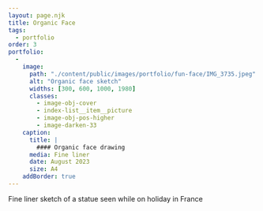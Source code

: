 ```yaml
---
layout: page.njk
title: Organic Face
tags:
  - portfolio
order: 3
portfolio:
  -
    image:
      path: "./content/public/images/portfolio/fun-face/IMG_3735.jpeg"
      alt: "Organic face sketch"
      widths: [300, 600, 1000, 1980]
      classes:
        - image-obj-cover
        - index-list__item__picture
        - image-obj-pos-higher
        - image-darken-33
    caption:
      title: |
        #### Organic face drawing
      media: Fine liner
      date: August 2023
      size: A4
    addBorder: true
---
```


Fine liner sketch of a statue seen while on holiday in France
